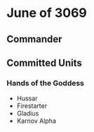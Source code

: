 # June of 3069

## Commander

## Committed Units

### Hands of the Goddess

- Hussar
- Firestarter
- Gladius
- Karnov Alpha
